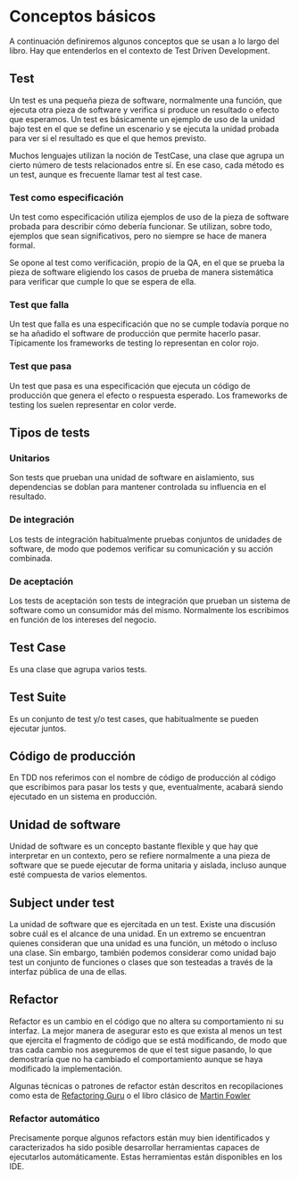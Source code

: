 # Conceptos básicos

A continuación definiremos algunos conceptos que se usan a lo largo del libro. Hay que entenderlos en el contexto de Test Driven Development.

## Test

Un test es una pequeña pieza de software, normalmente una función, que ejecuta otra pieza de software y verifica si produce un resultado o efecto que esperamos. Un test es básicamente un ejemplo de uso de la unidad bajo test en el que se define un escenario y se ejecuta la unidad probada para ver si el resultado es que el que hemos previsto.

Muchos lenguajes utilizan la noción de TestCase, una clase que agrupa un cierto número de tests relacionados entre sí. En ese caso, cada método es un test, aunque es frecuente llamar test al test case.

### Test como especificación

Un test como especificación utiliza ejemplos de uso de la pieza de software probada para describir cómo debería funcionar. Se utilizan, sobre todo, ejemplos que sean significativos, pero no siempre se hace de manera formal.

Se opone al test como verificación, propio de la QA, en el que se prueba la pieza de software eligiendo los casos de prueba de manera sistemática para verificar que cumple lo que se espera de ella.

### Test que falla
 
Un test que falla es una especificación que no se cumple todavía porque no se ha añadido el software de producción que permite hacerlo pasar. Típicamente los frameworks de testing lo representan en color rojo.

### Test que pasa

Un test que pasa es una especificación que ejecuta un código de producción que genera el efecto o respuesta esperado. Los frameworks de testing los suelen representar en color verde.

## Tipos de tests

### Unitarios

Son tests que prueban una unidad de software en aislamiento, sus dependencias se doblan para mantener controlada su influencia en el resultado.

### De integración

Los tests de integración habitualmente pruebas conjuntos de unidades de software, de modo que podemos verificar su comunicación y su acción combinada.

### De aceptación

Los tests de aceptación son tests de integración que prueban un sistema de software como un consumidor más del mismo. Normalmente los escribimos en función de los intereses del negocio.

## Test Case

Es una clase que agrupa varios tests.

## Test Suite

Es un conjunto de test y/o test cases, que habitualmente se pueden ejecutar juntos.

## Código de producción

En TDD nos referimos con el nombre de código de producción al código que escribimos para pasar los tests y que, eventualmente, acabará siendo ejecutado en un sistema en producción.

## Unidad de software

Unidad de software es un concepto bastante flexible y que hay que interpretar en un contexto, pero se refiere normalmente a una pieza de software que se puede ejecutar de forma unitaria y aislada, incluso aunque esté compuesta de varios elementos.

## Subject under test

La unidad de software que es ejercitada en un test. Existe una discusión sobre cuál es el alcance de una unidad. En un extremo se encuentran quienes consideran que una unidad es una función, un método o incluso una clase. Sin embargo, también podemos considerar como unidad bajo test un conjunto de funciones o clases que son testeadas a través de la interfaz pública de una de ellas.

## Refactor

Refactor es un cambio en el código que no altera su comportamiento ni su interfaz. La mejor manera de asegurar esto es que exista al menos un test que ejercita el fragmento de código que se está modificando, de modo que tras cada cambio nos aseguremos de que el test sigue pasando, lo que demostraría que no ha cambiado el comportamiento aunque se haya modificado la implementación.

Algunas técnicas o patrones de refactor están descritos en recopilaciones como esta de [Refactoring Guru](https://refactoring.guru/refactoring/catalog) o el libro clásico de [Martin Fowler](https://martinfowler.com/books/refactoring.html)

### Refactor automático

Precisamente porque algunos refactors están muy bien identificados y caracterizados ha sido posible desarrollar herramientas capaces de ejecutarlos automáticamente. Estas herramientas están disponibles en los IDE.
